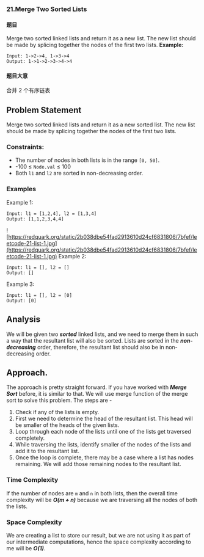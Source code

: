 ﻿### 21.Merge Two Sorted Lists
#### 题⽬
Merge two sorted linked lists and return it as a new list. The new list should be made by splicing
together the nodes of the first two lists.
****Example:****

	Input: 1->2->4, 1->3->4
	Output: 1->1->2->3->4->4
#### 题⽬⼤意
合并 2 个有序链表

## Problem Statement

Merge two sorted linked lists and return it as a new sorted list. The new list should be made by splicing together the nodes of the first two lists.

### [](https://redquark.org/leetcode/0021-merge-two-sorted-lists/#constraints)Constraints:

- The number of nodes in both lists is in the range `[0, 50]`.
- \-100 ≤ `Node.val` ≤ 100
- Both `l1` and `l2` are sorted in non-decreasing order.

### [](https://redquark.org/leetcode/0021-merge-two-sorted-lists/#examples)Examples

Example 1:

```text
Input: l1 = [1,2,4], l2 = [1,3,4]
Output: [1,1,2,3,4,4]
```

 ![https://redquark.org/static/2b038dbe54fad2913610d24cf6831806/7bfef/leetcode-21-list-1.jpg](https://redquark.org/static/2b038dbe54fad2913610d24cf6831806/7bfef/leetcode-21-list-1.jpg)
Example 2:

```text
Input: l1 = [], l2 = []
Output: []
```

Example 3:

```text
Input: l1 = [], l2 = [0]
Output: [0]
```

## [](https://redquark.org/leetcode/0021-merge-two-sorted-lists/#analysis)Analysis

We will be given two **_sorted_** linked lists, and we need to merge them in such a way that the resultant list will also be sorted. Lists are sorted in the **_non-decreasing_** order, therefore, the resultant list should also be in non-decreasing order.

## [](https://redquark.org/leetcode/0021-merge-two-sorted-lists/#approach)Approach.

The approach is pretty straight forward. If you have worked with **_Merge Sort_** before, it is similar to that. We will use merge function of the merge sort to solve this problem. The steps are -

1. Check if any of the lists is empty.
2. First we need to determine the head of the resultant list. This head will be smaller of the heads of the given lists.
3. Loop through each node of the lists until one of the lists get traversed completely.
4. While traversing the lists, identify smaller of the nodes of the lists and add it to the resultant list.
5. Once the loop is complete, there may be a case where a list has nodes remaining. We will add those remaining nodes to the resultant list.

### [](https://redquark.org/leetcode/0021-merge-two-sorted-lists/#time-complexity)Time Complexity

If the number of nodes are `m` and `n` in both lists, then the overall time complexity will be **_O(m + n)_** because we are traversing all the nodes of both the lists.

### [](https://redquark.org/leetcode/0021-merge-two-sorted-lists/#space-complexity)Space Complexity

We are creating a list to store our result, but we are not using it as part of our intermediate computations, hence the space complexity according to me will be **_O(1)_**.